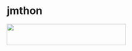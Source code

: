 # jmthon

<p align="left"><a href="https://heroku.com/deploy?template=https://github.com/Aboude6/mus1"> <img src="https://img.shields.io/badge/Deploy%20To%20Heroku-purple?style=for-the-badge&logo=heroku" width="320" height="58.45"/></a></p>
